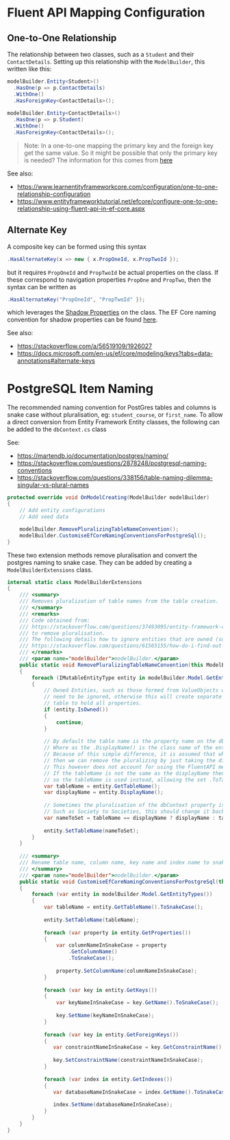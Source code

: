 # Fluent API Mapping Configuration

## One-to-One Relationship
The relationship between two classes, such as a `Student` and their `ContactDetails`.
Setting up this relationship with the `ModelBuilder`, this written like this:
```C#
modelBuilder.Entity<Student>()
  .HasOne(p => p.ContactDetails)
  .WithOne()
  .HasForeignKey<ContactDetails>();
  
modelBuilder.Entity<ContactDetails>()
  .HasOne(p => p.Student)
  .WithOne()
  .HasForeignKey<ContactDetails>();
```

> Note:
> In a one-to-one mapping the primary key and the foreign key get the same value.
> So it might be possible that only the primary key is needed?
> The information for this comes from [here](https://stackoverflow.com/a/51313916/1926027)

See also:
 - https://www.learnentityframeworkcore.com/configuration/one-to-one-relationship-configuration
 - https://www.entityframeworktutorial.net/efcore/configure-one-to-one-relationship-using-fluent-api-in-ef-core.aspx
 
## Alternate Key
A composite key can be formed using this syntax
```C#
.HasAlternateKey(x => new { x.PropOneId, x.PropTwoId });
```
but it requires `PropOneId` and `PropTwoId` be actual properties on the class.
If these correspond to navigation properties `PropOne` and `PropTwo`, then the syntax can be written as
```C#
.HasAlternateKey("PropOneId", "PropTwoId" });
```
which leverages the [Shadow Properties](https://docs.microsoft.com/en-us/ef/core/modeling/shadow-properties) on the class.
The EF Core naming convention for shadow properties can be found [here](https://docs.microsoft.com/en-us/ef/core/modeling/shadow-properties#foreign-key-shadow-properties).

See also:
 - https://stackoverflow.com/a/56519109/1926027
 - https://docs.microsoft.com/en-us/ef/core/modeling/keys?tabs=data-annotations#alternate-keys

# PostgreSQL Item Naming
The recommended naming convention for PostGres tables and columns is snake case without pluralisation, eg: `student_course`, or `first_name`.
To allow a direct conversion from Entity Framework Entity classes, the following can be added to the `dbContext.cs` class

See:
- https://martendb.io/documentation/postgres/naming/
- https://stackoverflow.com/questions/2878248/postgresql-naming-conventions
- https://stackoverflow.com/questions/338156/table-naming-dilemma-singular-vs-plural-names

```C#
protected override void OnModelCreating(ModelBuilder modelBuilder)
{
    // Add entity configurations
    // Add seed data

    modelBuilder.RemovePluralizingTableNameConvention();
    modelBuilder.CustomiseEfCoreNamingConventionsForPostgreSql();
}
```

These two extension methods remove pluralisation and convert the postgres naming to snake case. They can be added by creating a `ModelBuilderExtensions` class.

```C#
internal static class ModelBuilderExtensions
{
    /// <summary>
    /// Removes pluralization of table names from the table creation.
    /// </summary>
    /// <remarks>
    /// Code obtained from:
    /// https://stackoverflow.com/questions/37493095/entity-framework-core-rc2-table-name-pluralization
    /// to remove pluralisation.
    /// The following details how to ignore entities that are owned (such as split tables):
    /// https://stackoverflow.com/questions/61565155/how-do-i-find-out-if-a-clrtype-is-owned-in-ef-core .
    /// </remarks>
    /// <param name="modelBuilder">modelBuilder.</param>
    public static void RemovePluralizingTableNameConvention(this ModelBuilder modelBuilder)
    {
        foreach (IMutableEntityType entity in modelBuilder.Model.GetEntityTypes())
        {
            // Owned Entities, such as those formed from ValueObjects with multiple properties (split tables)
            // need to be ignored, otherwise this will create separate tables for them, rather than a single
            // table to hold all properties.
            if (entity.IsOwned())
            {
                continue;
            }
	          
            // By default the table name is the property name on the dbContext (if set), which has an 's' on the end.
            // Where as the .DisplayName() is the class name of the entity.
            // Because of this simple difference, it is assumed that when the tableName is the same as the displayName
            // then we can remove the pluralizing by just taking the displayName.
            // This however does not account for using the FluentAPI method .ToTable("some_name") being used.
            // If the tableName is not the same as the displayName then this assumes that ToTable may have been used,
            // so the tableName is used instead, allowing the set .ToTable() value to be applied.
            var tableName = entity.GetTableName();
            var displayName = entity.DisplayName();
	          
            // Sometimes the pluralisation of the dbContext property is manually changed to be correct,
            // Such as Society to Societies, this should change it back to the singular form.
            var nameToSet = tableName == displayName ? displayName : tableName.Singularize(false);
	          
            entity.SetTableName(nameToSet);
        }
    }
    
    /// <summary>
    /// Rename table name, column name, key name and index name to snake_case i.e. lower case, word separated by underscore.
    /// </summary>
    /// <param name="modelBuilder">modelBuilder.</param>
    public static void CustomiseEfCoreNamingConventionsForPostgreSql(this ModelBuilder modelBuilder)
    {
        foreach (var entity in modelBuilder.Model.GetEntityTypes())
        {
            var tableName = entity.GetTableName().ToSnakeCase();
            
            entity.SetTableName(tableName);
            
            foreach (var property in entity.GetProperties())
            {
                var columnNameInSnakeCase = property
                    .GetColumnName()
                    .ToSnakeCase();
                
                property.SetColumnName(columnNameInSnakeCase);
            }
            
            foreach (var key in entity.GetKeys())
            {
                var keyNameInSnakeCase = key.GetName().ToSnakeCase();
                
                key.SetName(keyNameInSnakeCase);
            }
            
            foreach (var key in entity.GetForeignKeys())
            {
               var constraintNameInSnakeCase = key.GetConstraintName().ToSnakeCase();
               
               key.SetConstraintName(constraintNameInSnakeCase);
            }
            
            foreach (var index in entity.GetIndexes())
            {
               var databaseNameInSnakeCase = index.GetName().ToSnakeCase();
               
               index.SetName(databaseNameInSnakeCase);
            }
        }
    }
}
```
